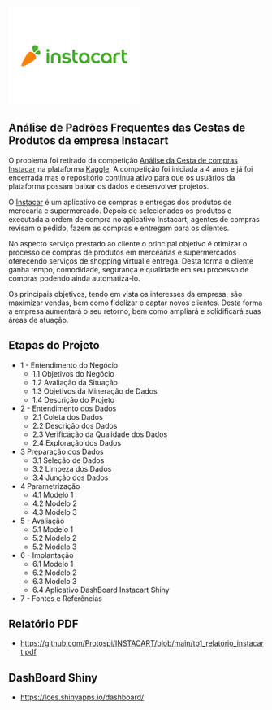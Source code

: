 
![](https://github.com/Protospi/INSTACART/blob/main/instacart_logo.png)

## Análise de Padrões Frequentes das Cestas de Produtos da empresa Instacart

O problema foi retirado da competição [Análise da Cesta de compras Instacar](https://www.kaggle.com/c/instacart-market-basket-analysis) na plataforma [Kaggle](https://www.kaggle.com/). A competição foi iniciada a 4 anos e já foi encerrada mas o repositório continua ativo para que os usuários da plataforma possam baixar os dados e desenvolver projetos.
 
O [Instacar](https://www.instacart.com/) é um aplicativo de compras e entregas dos produtos de mercearia e supermercado. Depois de selecionados os produtos e executada a ordem de compra no aplicativo Instacart, agentes de compras revisam o pedido, fazem as compras e entregam para os clientes.

No aspecto serviço prestado ao cliente o principal objetivo é otimizar o processo de compras de produtos em mercearias e supermercados oferecendo serviços de shopping virtual e entrega. Desta forma o cliente ganha tempo, comodidade, segurança e qualidade em seu processo de compras podendo ainda automatizá-lo.

Os principais objetivos, tendo em vista os interesses da empresa, são maximizar vendas, bem como fidelizar e captar novos clientes. Desta forma a empresa aumentará o seu retorno, bem como ampliará e solidificará suas áreas de atuação.

## Etapas do Projeto

* 1 - Entendimento do Negócio 
  * 1.1 Objetivos do Negócio 
  * 1.2 Avaliação da Situação 
  * 1.3 Objetivos da Mineração de Dados 
  * 1.4 Descrição do Projeto 
* 2 - Entendimento dos Dados 
  * 2.1 Coleta dos Dados 
  * 2.2 Descrição dos Dados 
  * 2.3 Verificação da Qualidade dos Dados
  * 2.4 Exploração dos Dados
* 3 Preparação dos Dados 
  * 3.1 Seleção de Dados 
  * 3.2 Limpeza dos Dados
  * 3.4 Junção dos Dados
* 4 Parametrização
  * 4.1 Modelo 1
  * 4.2 Modelo 2
  * 4.3 Modelo 3 
* 5 - Avaliação 
  * 5.1 Modelo 1 
  * 5.2 Modelo 2 
  * 5.2 Modelo 3 
* 6 - Implantação 
  * 6.1 Modelo 1 
  * 6.2 Modelo 2
  * 6.3 Modelo 3 
  * 6.4 Aplicativo DashBoard Instacart Shiny
* 7 - Fontes e Referências 

## Relatório PDF

*  https://github.com/Protospi/INSTACART/blob/main/tp1_relatorio_instacart.pdf

## DashBoard Shiny

* https://loes.shinyapps.io/dashboard/

